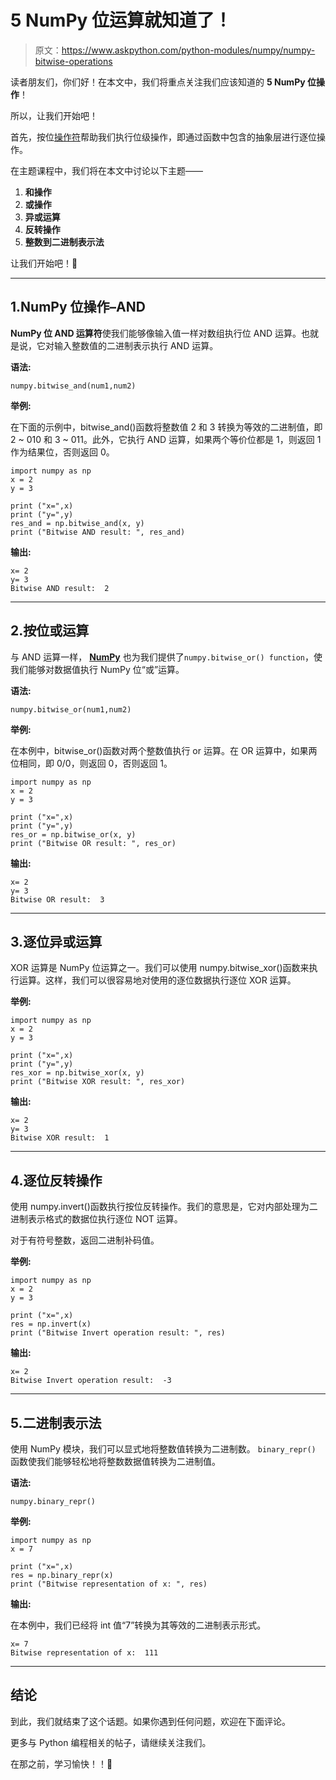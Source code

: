 # 5 NumPy 位运算就知道了！

> 原文：<https://www.askpython.com/python-modules/numpy/numpy-bitwise-operations>

读者朋友们，你们好！在本文中，我们将重点关注我们应该知道的 **5 NumPy 位操作**！

所以，让我们开始吧！

首先，按位[操作符](https://www.askpython.com/python/python-operators)帮助我们执行位级操作，即通过函数中包含的抽象层进行逐位操作。

在主题课程中，我们将在本文中讨论以下主题——

1.  **和操作**
2.  **或操作**
3.  **异或运算**
4.  **反转操作**
5.  **整数到二进制表示法**

让我们开始吧！🙂

* * *

## 1.NumPy 位操作–AND

**NumPy 位 AND 运算符**使我们能够像输入值一样对数组执行位 AND 运算。也就是说，它对输入整数值的二进制表示执行 AND 运算。

**语法:**

```
numpy.bitwise_and(num1,num2)

```

**举例:**

在下面的示例中，bitwise_and()函数将整数值 2 和 3 转换为等效的二进制值，即 2 ~ 010 和 3 ~ 011。此外，它执行 AND 运算，如果两个等价位都是 1，则返回 1 作为结果位，否则返回 0。

```
import numpy as np
x = 2
y = 3

print ("x=",x)
print ("y=",y)
res_and = np.bitwise_and(x, y) 
print ("Bitwise AND result: ", res_and) 

```

**输出:**

```
x= 2
y= 3
Bitwise AND result:  2

```

* * *

## 2.按位或运算

与 AND 运算一样， **[NumPy](https://www.askpython.com/python-modules/numpy/python-numpy-arrays)** 也为我们提供了`numpy.bitwise_or() function`，使我们能够对数据值执行 NumPy 位“或”运算。

**语法:**

```
numpy.bitwise_or(num1,num2)

```

**举例:**

在本例中，bitwise_or()函数对两个整数值执行 or 运算。在 OR 运算中，如果两位相同，即 0/0，则返回 0，否则返回 1。

```
import numpy as np
x = 2
y = 3

print ("x=",x)
print ("y=",y)
res_or = np.bitwise_or(x, y) 
print ("Bitwise OR result: ", res_or) 

```

**输出:**

```
x= 2
y= 3
Bitwise OR result:  3

```

* * *

## 3.逐位异或运算

XOR 运算是 NumPy 位运算之一。我们可以使用 numpy.bitwise_xor()函数来执行运算。这样，我们可以很容易地对使用的逐位数据执行逐位 XOR 运算。

**举例:**

```
import numpy as np
x = 2
y = 3

print ("x=",x)
print ("y=",y)
res_xor = np.bitwise_xor(x, y) 
print ("Bitwise XOR result: ", res_xor) 

```

**输出:**

```
x= 2
y= 3
Bitwise XOR result:  1

```

* * *

## 4.逐位反转操作

使用 numpy.invert()函数执行按位反转操作。我们的意思是，它对内部处理为二进制表示格式的数据位执行逐位 NOT 运算。

对于有符号整数，返回二进制补码值。

**举例:**

```
import numpy as np
x = 2
y = 3

print ("x=",x)
res = np.invert(x) 
print ("Bitwise Invert operation result: ", res) 

```

**输出:**

```
x= 2
Bitwise Invert operation result:  -3

```

* * *

## 5.二进制表示法

使用 NumPy 模块，我们可以显式地将整数值转换为二进制数。 `binary_repr()` 函数使我们能够轻松地将整数数据值转换为二进制值。

**语法:**

```
numpy.binary_repr()

```

**举例:**

```
import numpy as np
x = 7

print ("x=",x)
res = np.binary_repr(x) 
print ("Bitwise representation of x: ", res) 

```

**输出:**

在本例中，我们已经将 int 值“7”转换为其等效的二进制表示形式。

```
x= 7
Bitwise representation of x:  111

```

* * *

## 结论

到此，我们就结束了这个话题。如果你遇到任何问题，欢迎在下面评论。

更多与 Python 编程相关的帖子，请继续关注我们。

在那之前，学习愉快！！🙂